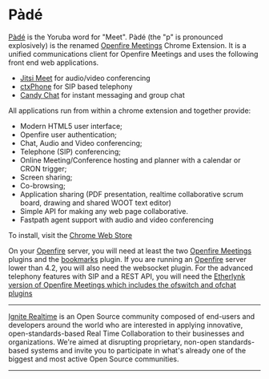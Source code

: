 P&agrave;d&eacute;
=====

[P&agrave;d&eacute;] is the Yoruba word for "Meet". P&agrave;d&eacute; (the "p" is pronounced explosively) is the renamed [Openfire Meetings] Chrome Extension. It is a unified communications client for Openfire Meetings and uses the following front end web applications.

* [Jitsi Meet](https://jitsi.org/jitsi-meet/) for audio/video conferencing
* [ctxPhone](https://collecttix.github.io/ctxSip/) for SIP based telephony
* [Candy Chat](https://candy-chat.github.io/candy/) for instant messaging and group chat

All applications run from within a chrome extension and together provide:

* Modern HTML5 user interface;
* Openfire user authentication;
* Chat, Audio and Video conferencing;
* Telephone (SIP) conferencing;
* Online Meeting/Conference hosting and planner with a calendar or CRON trigger;
* Screen sharing;
* Co-browsing;
* Application sharing (PDF presentation, realtime collaborative scrum board, drawing and shared WOOT text editor) 
* Simple API for making any web page collaborative.
* Fastpath agent support with audio and video conferencing

To install, visit the [Chrome Web Store](https://chrome.google.com/webstore/detail/pade-openfire-meetings/fohfnhgabmicpkjcpjpjongpijcffaba?hl=en)

On your [Openfire] server, you will need at least the two [Openfire Meetings] plugins and the [bookmarks](https://www.igniterealtime.org/projects/openfire/plugins.jsp) plugin. If you are running an [Openfire] server lower than 4.2, you will also need the websocket plugin. For the advanced telephony features with SIP and a REST API, you will need the [Etherlynk version of Openfire Meetings which includes the ofswitch and ofchat plugins](https://github.com/Traderlynk/ofmeet-openfire-plugin)

-------

[Ignite Realtime] is an Open Source community composed of end-users and developers around the world who 
are interested in applying innovative, open-standards-based Real Time Collaboration to their businesses and organizations. 
We're aimed at disrupting proprietary, non-open standards-based systems and invite you to participate in what's already one 
of the biggest and most active Open Source communities.

-------
[Openfire Meetings]:http://community.igniterealtime.org/community/plugins/commplugins/openfire-meetings
[P&agrave;d&eacute;]: https://chrome.google.com/webstore/detail/pade-openfire-meetings/fohfnhgabmicpkjcpjpjongpijcffaba?hl=en-GB
[Openfire]:http://www.igniterealtime.org/projects/openfire/index.jsp
[Ignite Realtime]:http://www.igniterealtime.org
